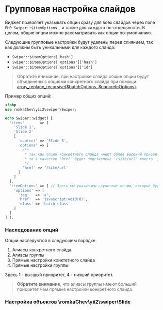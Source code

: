 # Групповая настройка слайдов

Виджет позволяет указывать опции сразу для всех слайдов через поле ```PHP Swiper::$itemOptions ```, 
а также для каждого по-отдельности. 
В целом, общие опции можно рассматривать как опции по-умолчанию.

Следующие групповые настройки будут удалены перед слиянием, 
так как должны быть уникальными для каждого слайда:

* `Swiper::$itemOptions['hash']`
* `Swiper::$itemOptions['options']['hash']`
* `Swiper::$itemOptions['options']['id']`

> Обратите внимание: при настройке слайда общие опции будут объединены с опциями конкретного слайда при помощи 
  [array_replace_recursive($batchOptions, $concreteOptions)](https://php.net/manual/ru/function.array-replace-recursive.php).

Пример общих опций:

```PHP
<?php
use romkaChev\yii2\swiper\Swiper;

echo Swiper::widget( [
  'items'       => [
    'Slide 1',
    'Slide 2'
    [
      'content' => 'Slide 3', 
      'options' => [
        /**
         * Так как опции конкретного слайда имеют более высокий приоритет,
         * то в качестве 'href' будет подставлено '/site/url' вместо 'javascript:void(0)'
         */
        'href' => '/site/url'
      ]
    ]
  ],
  'itemOptions' => [ // Здесь мы указываем групповые опции, которые будут применены ко всем слайдам 
    'options' => [
      'tag'   => 'a',
      'href'  => 'javascript:void(0)',
      'class' => 'batch-class'
    ]
  ]
] );
```

### Наследование опций

Опции наследуются в следующем порядке:

1. Алиасы конкретного слайда
2. Алиасы группы
3. Прямые настройки конктетного слайда
4. Прямые настройки группы

Здесь 1 - высшый приоритет, 4 - низший приоритет.

> **Обратите внимание**, что алиасы группы имеют больший приоритет чем прямые настройки конкретного слайда.

### Настройка объектов \romkaChev\yii2\swiper\Slide
